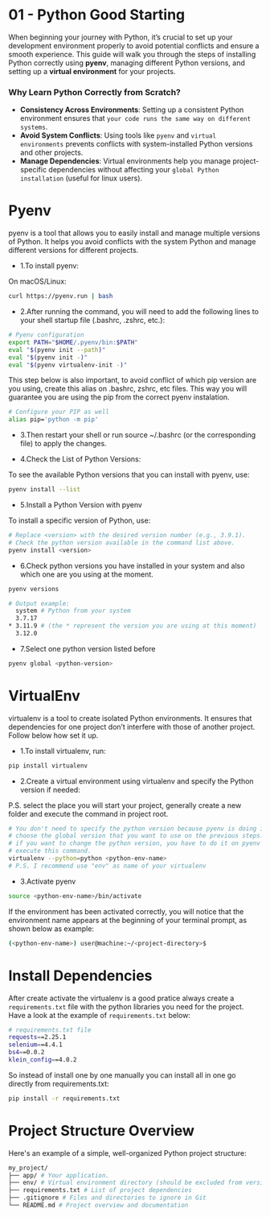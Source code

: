 # 01 - Python Good Starting

When beginning your journey with Python, it’s crucial to set up your development environment properly to avoid potential conflicts and ensure a smooth experience. This guide will walk you through the steps of installing Python correctly using **pyenv**, managing different Python versions, and setting up a **virtual environment** for your projects.

### Why Learn Python Correctly from Scratch?
- **Consistency Across Environments**: Setting up a consistent Python environment ensures that `your code runs the same way on different systems`.
- **Avoid System Conflicts**: Using tools like `pyenv` and `virtual environments` prevents conflicts with system-installed Python versions and other projects.
- **Manage Dependencies**: Virtual environments help you manage project-specific dependencies without affecting your `global Python installation` (useful for linux users).

# Pyenv

pyenv is a tool that allows you to easily install and manage multiple versions of Python. It helps you avoid conflicts with the system Python and manage different versions for different projects.

* 1.To install pyenv:

On macOS/Linux:
```bash
curl https://pyenv.run | bash
```

* 2.After running the command, you will need to add the following lines to your shell startup file (.bashrc, .zshrc, etc.):

```bash
# Pyenv configuration
export PATH="$HOME/.pyenv/bin:$PATH"
eval "$(pyenv init --path)"
eval "$(pyenv init -)"
eval "$(pyenv virtualenv-init -)"

```

This step below is also important, to avoid conflict of which pip version are you using, create this alias on .bashrc, zshrc, etc files. This way you will guarantee you are using the pip from the correct pyenv instalation.

```bash
# Configure your PIP as well
alias pip='python -m pip'
```

* 3.Then restart your shell or run source ~/.bashrc (or the corresponding file) to apply the changes.


* 4.Check the List of Python Versions:

To see the available Python versions that you can install with pyenv, use:

```bash
pyenv install --list
```

* 5.Install a Python Version with pyenv

To install a specific version of Python, use:

```bash
# Replace <version> with the desired version number (e.g., 3.9.1).
# Check the python version available in the command list above.
pyenv install <version>
```

* 6.Check python versions you have installed in your system and also which one are you using at the moment.
```bash
pyenv versions

# Output example:
  system # Python from your system
  3.7.17
* 3.11.9 # (the * represent the version you are using at this moment)
  3.12.0
```


* 7.Select one python version listed before
```bash
pyenv global <python-version>
```

# VirtualEnv

virtualenv is a tool to create isolated Python environments. It ensures that dependencies for one project don’t interfere with those of another project. Follow below how set it up.

* 1.To install virtualenv, run:
```bash
pip install virtualenv
```

* 2.Create a virtual environment using virtualenv and specify the Python version if needed:

P.S. select the place you will start your project, generally create a new folder and execute the command in project root.

```bash
# You don't need to specify the python version because pyenv is doing it when you
# choose the global version that you want to use on the previous steps. Of course
# if you want to change the python version, you have to do it on pyenv first before
# execute this command.
virtualenv --python=python <python-env-name>
# P.S. I recommend use "env" as name of your virtualenv
```

* 3.Activate pyenv

```bash
source <python-env-name>/bin/activate
```

If the environment has been activated correctly, you will notice that the environment name appears at the beginning of your terminal prompt, as shown below as example:

```bash
(<python-env-name>) user@machine:~/<project-directory>$
```

# Install Dependencies
After create activate the virtualenv is a good pratice always create a `requirements.txt` file with the python libraries you need for the project. Have a look at the example of `requirements.txt` below:

```bash
# requirements.txt file
requests==2.25.1
selenium==4.4.1
bs4==0.0.2
klein_config==4.0.2
```

So instead of install one by one manually you can install all in one go directly from requirements.txt:

```bash
pip install -r requirements.txt
```

# Project Structure Overview
Here's an example of a simple, well-organized Python project structure:

```bash
my_project/
├── app/ # Your application.
├── env/ # Virtual environment directory (should be excluded from version control)
├── requirements.txt # List of project dependencies
├── .gitignore # Files and directories to ignore in Git
└── README.md # Project overview and documentation
```